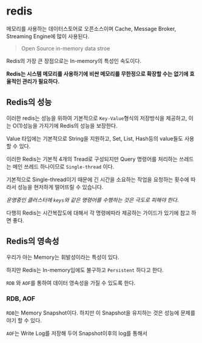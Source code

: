 # redis

메모리를 사용하는 데이터스토어로 오픈소스이며 Cache, Message Broker, Streaming Engine에 많이 사용된다. 

> Open Source in-memory data stroe

Redis의 가장 큰 장점으로는 In-memory의 특성인 속도이다.

**Redis는 시스템 메모리를 사용하기에 비싼 메모리를 무한정으로 확장할 수는 없기에 효율적인 관리가 필요하다.**

## Redis의 성능

이러한 redis는 성능을 위하여 기본적으로 `Key-Value`형식의 저장방식을 제공하고, 이는 O(1)성능을 가지기에 Redis의 성능을 보장한다.

Value 타입에는 기본적으로 String을 지원하고, Set, List, Hash등의 value들도 사용할 수 있다.

이러한 Redis는 기본적 4개의 Tread로 구성되지만 Query 명령어를 처리하는 쓰레드는 메인 쓰레드 하나이므로 `Single-thread` 이다.

기본적으로 Single-thread이기 때문에 긴 시간을 소요하는 작업을 요청하는 횟수에 따라서 성능을 현저하게 떨어뜨릴 수 있습니다.

*운영중인 클러스터에 `keys`와 같은 명령어를 수행하는 것은 극도로 피해야 한다.*

다행히 Redis는 시간복잡도에 대해서 각 명령에따라 제공하는 가이드가 있기에 참고 하면 좋다.

## Redis의 영속성

우리가 아는 Memory는 휘발성이라는 특성이 있다. 

하지만 Redis는 In-memory임에도 불구하고 `Persistent` 하다고 한다.

 `RDB` 와 `AOF`를 통하여 데이터 영속성을 가질 수 있도록 한다.

### RDB, AOF

`RDB`는 Memory Snapshot이다. 하지만 이 Snapshot을 유지하는 것은 성능에 문제를 야기 할 수 있다.

`AOF`는 Write Log를 저장해 두어 Snapshot이후의 log를 통해서 




